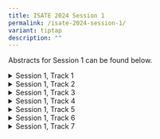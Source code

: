```yaml
---
title: ISATE 2024 Session 1
permalink: /isate-2024-session-1/
variant: tiptap
description: ""
---
```

<p>Abstracts for Session 1 can be found below.</p>
<p></p>
<p></p>
<div data-type="detailGroup" class="isomer-accordion isomer-accordion-white">
<details class="isomer-details">
<summary>Session 1, Track 1</summary>
<div data-type="detailsContent" class="isomer-details-content">
<h4><u>Paper 1 (Title)</u></h4>
<blockquote>
<p>Lorem ipsum dolor sit amet, consectetuer adipiscing elit. Aenean commodo
ligula eget dolor. Aenean massa. Cum sociis natoque penatibus et magnis
dis parturient montes, nascetur ridiculus mus. Donec quam felis, ultricies
nec, pellentesque eu, pretium quis, sem. Nulla consequat massa quis enim.
Donec pede justo, fringilla vel, aliquet nec, vulputate eget, arcu. In
enim justo, rhoncus ut, imperdiet a, venenatis vitae, justo. Nullam dictum
felis eu pede mollis pretium. Integer tincidunt. Cras dapibus. Vivamus
elementum semper nisi. Aenean vulputate eleifend tellus. Aenean leo ligula,
porttitor eu, consequat vitae, eleifend ac, enim. Aliquam lorem ante, dapibus
in, viverra quis, feugiat a, tellus. Phasellus viverra nulla ut metus varius
laoreet. Quisque rutrum. Aenean imperdiet. Etiam ultricies nisi vel augue.
Curabitur ullamcorper ultricies nisi. Nam eget dui. Etiam rhoncus. Maecenas
tempus, tellus eget condimentum rhoncus, sem quam semper libero, sit amet
adipiscing sem neque sed ipsum. Nam quam nunc, blandit vel, luctus pulvinar,
hendrerit id, lorem. Maecenas nec odio et ante tincidunt tempus. Donec
vitae sapien ut libero venenatis faucibus. Nullam quis ante. Etiam sit
amet orci eget eros faucibus tincidunt. Duis leo. Sed fringilla mauris
sit amet nibh. Donec sodales sagittis magna. Sed consequat, leo eget bibendum
sodales, augue velit cursus nunc, quis gravida magna mi a libero. Fusce
vulputate eleifend sapien. Vestibulum purus quam, scelerisque ut, mollis
sed, nonummy id, metus. Nullam accumsan lorem in dui. Cras ultricies mi
eu turpis hendrerit fringilla. Vestibulum ante ipsum primis in faucibus
orci luctus et ultrices posuere cubilia Curae; In ac dui quis mi consectetuer
lacinia. Nam pretium turpis et arcu. Duis arcu tortor, suscipit eget, imperdiet
nec, imperdiet iaculis, ipsum. Sed aliquam ultrices mauris. Integer ante
arcu, accumsan a, consectetuer eget, posuere ut, mauris. Praesent adipiscing.
Phasellus ullamcorper ipsum rutrum nunc. Nunc nonummy metus. Vestibulum
volutpat pretium libero. Cras id dui. Aenean ut</p>
</blockquote>
<p></p>
<h4><u>Paper 2 (Title)</u></h4>
<blockquote>
<p>Abstract details.....</p>
</blockquote>
<p></p>
<h4><u>Paper 3 (Title)</u></h4>
<blockquote>
<p>Abstract details.....</p>
</blockquote>
<p></p>
<h4><u>Paper 4 (Title)</u></h4>
<blockquote>
<p>Abstract details.....</p>
</blockquote>
</div>
</details>
<details class="isomer-details">
<summary>Session 1, Track 2</summary>
<div data-type="detailsContent" class="isomer-details-content">
<h4><u>Paper 1 (Title)</u></h4>
<blockquote>
<p>Abstract details.....</p>
</blockquote>
<p></p>
<h4><u>Paper 2 (Title)</u></h4>
<blockquote>
<p>Abstract details.....</p>
</blockquote>
<p></p>
<h4><u>Paper 3 (Title)</u></h4>
<blockquote>
<p>Abstract details.....</p>
</blockquote>
<p></p>
<h4><u>Paper 4 (Title)</u></h4>
<blockquote>
<p>Abstract details.....</p>
</blockquote>
</div>
</details>
<details class="isomer-details">
<summary>Session 1, Track 3</summary>
<div data-type="detailsContent" class="isomer-details-content">
<h4><u>Paper 1 (Title)</u></h4>
<blockquote>
<p>Abstract details.....</p>
</blockquote>
<p></p>
<h4><u>Paper 2 (Title)</u></h4>
<blockquote>
<p>Abstract details.....</p>
</blockquote>
<p></p>
<h4><u>Paper 3 (Title)</u></h4>
<blockquote>
<p>Abstract details.....</p>
</blockquote>
<p></p>
<h4><u>Paper 4 (Title)</u></h4>
<blockquote>
<p>Abstract details.....</p>
</blockquote>
</div>
</details>
<details class="isomer-details">
<summary>Session 1, Track 4</summary>
<div data-type="detailsContent" class="isomer-details-content">
<h4><u>Paper 1 (Title)</u></h4>
<blockquote>
<p>Abstract details.....</p>
</blockquote>
<p></p>
<h4><u>Paper 2 (Title)</u></h4>
<blockquote>
<p>Abstract details.....</p>
</blockquote>
<p></p>
<h4><u>Paper 3 (Title)</u></h4>
<blockquote>
<p>Abstract details.....</p>
</blockquote>
<p></p>
<h4><u>Paper 4 (Title)</u></h4>
<blockquote>
<p>Abstract details.....</p>
</blockquote>
</div>
</details>
<details class="isomer-details">
<summary>Session 1, Track 5</summary>
<div data-type="detailsContent" class="isomer-details-content">
<h4><u>Paper 1 (Title)</u></h4>
<blockquote>
<p>Abstract details.....</p>
</blockquote>
<p></p>
<h4><u>Paper 2 (Title)</u></h4>
<blockquote>
<p>Abstract details.....</p>
</blockquote>
<p></p>
<h4><u>Paper 3 (Title)</u></h4>
<blockquote>
<p>Abstract details.....</p>
</blockquote>
<p></p>
<h4><u>Paper 4 (Title)</u></h4>
<blockquote>
<p>Abstract details.....</p>
</blockquote>
</div>
</details>
<details class="isomer-details">
<summary>Session 1, Track 6</summary>
<div data-type="detailsContent" class="isomer-details-content">
<h4><u>Paper 1 (Title)</u></h4>
<blockquote>
<p>Abstract details.....</p>
</blockquote>
<p></p>
<h4><u>Paper 2 (Title)</u></h4>
<blockquote>
<p>Abstract details.....</p>
</blockquote>
<p></p>
<h4><u>Paper 3 (Title)</u></h4>
<blockquote>
<p>Abstract details.....</p>
</blockquote>
<p></p>
<h4><u>Paper 4 (Title)</u></h4>
<blockquote>
<p>Abstract details.....</p>
</blockquote>
</div>
</details>
<details class="isomer-details">
<summary>Session 1, Track 7</summary>
<div data-type="detailsContent" class="isomer-details-content">
<h4><u>Paper 1 (Title)</u></h4>
<blockquote>
<p>Abstract details.....</p>
</blockquote>
<p></p>
<h4><u>Paper 2 (Title)</u></h4>
<blockquote>
<p>Abstract details.....</p>
</blockquote>
<p></p>
<h4><u>Paper 3 (Title)</u></h4>
<blockquote>
<p>Abstract details.....</p>
</blockquote>
<p></p>
<h4><u>Paper 4 (Title)</u></h4>
<blockquote>
<p>Abstract details.....</p>
</blockquote>
</div>
</details>
</div>
<p></p>
<p></p>